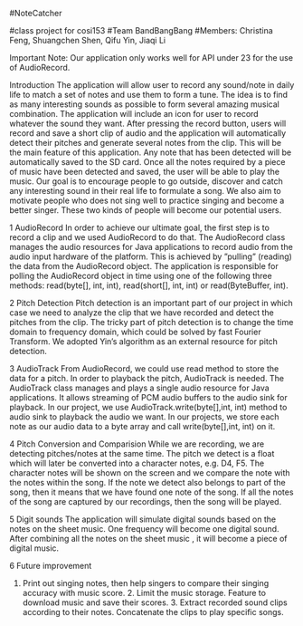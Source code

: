 #NoteCatcher

#class project for cosi153
#Team BandBangBang
#Members: Christina Feng, Shuangchen Shen, Qifu Yin, Jiaqi Li

Important Note: Our application only works well for API under 23 for the use of AudioRecord.

Introduction
The application will allow user to record any sound/note in daily life to match a set of notes and use them to form a tune. The idea is to find as many interesting sounds as possible to form several amazing musical combination.
The application will include an icon for user to record whatever the sound they want. After pressing the record button, users will record and save a short clip of audio and the application will automatically detect their pitches and generate several notes from the clip. This will be the main feature of this application. Any note that has been detected will be automatically saved to the SD card. Once all the notes required by a piece of music have been detected and saved, the user will be able to play the music.
Our goal is to encourage people to go outside, discover and catch any interesting sound in their real life to formulate a song. We also aim to motivate people who does not sing well to practice singing and become a better singer. These two kinds of people will become our potential users.

1 AudioRecord
In order to achieve our ultimate goal, the first step is to record a clip and we used AudioRecord to do that. The AudioRecord class manages the audio resources for Java
applications to record audio from the audio input hardware of the platform. This is achieved by ”pulling” (reading) the data from the AudioRecord object. The application is responsible for polling the AudioRecord object in time using one of the following three methods: read(byte[], int, int), read(short[], int, int) or read(ByteBuffer, int).

2 Pitch Detection
Pitch detection is an important part of our project in which case we need to analyze the clip that we have recorded and detect the pitches from the clip. The tricky part of pitch detection is to change the time domain to frequency domain, which could be solved by fast Fourier Transform. We adopted Yin’s algorithm as an external resource for pitch detection.

3 AudioTrack
From AudioRecord, we could use read method to store the data for a pitch. In order to playback the pitch, AudioTrack is needed. The AudioTrack class manages and plays a single audio resource for Java applications. It allows streaming of PCM audio buffers to the audio sink for playback. In our project, we use AudioTrack.write(byte[],int, int) method to audio sink to playback the audio we want. In our projects, we store each note as our audio data to a byte array and call write(byte[],int, int) on it.

4 Pitch Conversion and Comparision
While we are recording, we are detecting pitches/notes at the same time. The pitch we detect is a float which will later be converted into a character notes, e.g. D4, F5. The character notes will be shown on the screen and we compare the note with the notes within the song. If the note we detect also belongs to part of the song, then it means that we have found one note of the song. If all the notes of the song are captured by our recordings, then the song will be played.

5 Digit sounds
The application will simulate digital sounds based on the notes on the sheet music. One frequency will become one digital sound. After combining all the notes on the sheet music , it will become a piece of digital music.

6 Future improvement
1. Print out singing notes, then help singers to compare their singing accuracy with music score. 2. Limit the music storage. Feature to download music and save their scores. 3. Extract recorded sound clips according to their notes. Concatenate the clips to play specific songs.

